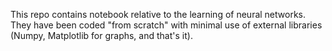 This repo contains notebook relative to the learning of neural networks. They have been coded "from scratch" with minimal use of external libraries (Numpy, Matplotlib for graphs, and that's it).
